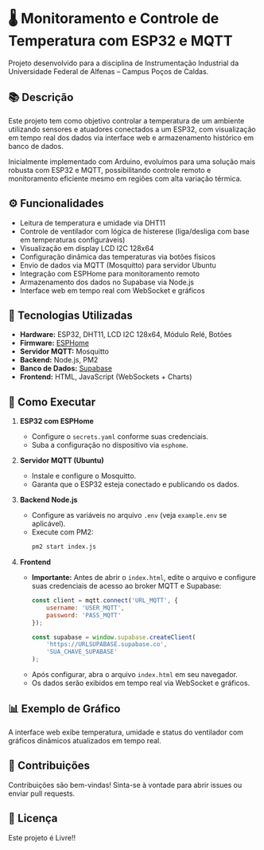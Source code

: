 # 🌡️ Monitoramento e Controle de Temperatura com ESP32 e MQTT

Projeto desenvolvido para a disciplina de Instrumentação Industrial da Universidade Federal de Alfenas – Campus Poços de Caldas.

## 📚 Descrição

Este projeto tem como objetivo controlar a temperatura de um ambiente utilizando sensores e atuadores conectados a um ESP32, com visualização em tempo real dos dados via interface web e armazenamento histórico em banco de dados.

Inicialmente implementado com Arduino, evoluímos para uma solução mais robusta com ESP32 e MQTT, possibilitando controle remoto e monitoramento eficiente mesmo em regiões com alta variação térmica.

## ⚙️ Funcionalidades

- Leitura de temperatura e umidade via DHT11
- Controle de ventilador com lógica de histerese (liga/desliga com base em temperaturas configuráveis)
- Visualização em display LCD I2C 128x64
- Configuração dinâmica das temperaturas via botões físicos
- Envio de dados via MQTT (Mosquitto) para servidor Ubuntu
- Integração com ESPHome para monitoramento remoto
- Armazenamento dos dados no Supabase via Node.js
- Interface web em tempo real com WebSocket e gráficos

## 🧩 Tecnologias Utilizadas

- **Hardware:** ESP32, DHT11, LCD I2C 128x64, Módulo Relé, Botões
- **Firmware:** [ESPHome](https://esphome.io/)
- **Servidor MQTT:** Mosquitto
- **Backend:** Node.js, PM2
- **Banco de Dados:** [Supabase](https://supabase.com/)
- **Frontend:** HTML, JavaScript (WebSockets + Charts)

##
##
##


## 🚀 Como Executar

1. **ESP32 com ESPHome**
   - Configure o `secrets.yaml` conforme suas credenciais.
   - Suba a configuração no dispositivo via `esphome`.

2. **Servidor MQTT (Ubuntu)**
   - Instale e configure o Mosquitto.
   - Garanta que o ESP32 esteja conectado e publicando os dados.

3. **Backend Node.js**
   - Configure as variáveis no arquivo `.env` (veja `example.env` se aplicável).
   - Execute com PM2:
     ```bash
     pm2 start index.js
     ```

4. **Frontend**
   - **Importante:** Antes de abrir o `index.html`, edite o arquivo e configure suas credenciais de acesso ao broker MQTT e Supabase:
     ```js
     const client = mqtt.connect('URL_MQTT', {
         username: 'USER_MQTT',
         password: 'PASS_MQTT'
     });

     const supabase = window.supabase.createClient(
         'https://URLSUPABASE.supabase.co',
         'SUA_CHAVE_SUPABASE'
     );
     ```
   - Após configurar, abra o arquivo `index.html` em seu navegador.
   - Os dados serão exibidos em tempo real via WebSocket e gráficos.


## 📊 Exemplo de Gráfico

A interface web exibe temperatura, umidade e status do ventilador com gráficos dinâmicos atualizados em tempo real.

## 🤝 Contribuições

Contribuições são bem-vindas! Sinta-se à vontade para abrir issues ou enviar pull requests.

## 📝 Licença

Este projeto é Livre!!


